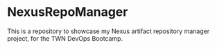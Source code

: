 # NexusRepoManager
This is a repository to showcase my Nexus artifact repository manager project, for the TWN DevOps Bootcamp.
